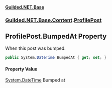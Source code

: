 
#### [Guilded.NET.Base](index 'index')
### [Guilded.NET.Base.Content](index#Guilded_NET_Base_Content 'Guilded.NET.Base.Content').[ProfilePost](ProfilePost 'Guilded.NET.Base.Content.ProfilePost')
## ProfilePost.BumpedAt Property
When this post was bumped.  
```csharp
public System.DateTime BumpedAt { get; set; }
```

#### Property Value
[System.DateTime](https://docs.microsoft.com/en-us/dotnet/api/System.DateTime 'System.DateTime')
Bumped at
